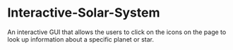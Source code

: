# Interactive-Solar-System
An interactive GUI that allows the users to click on the icons on the page to look up information about a specific planet or star.
